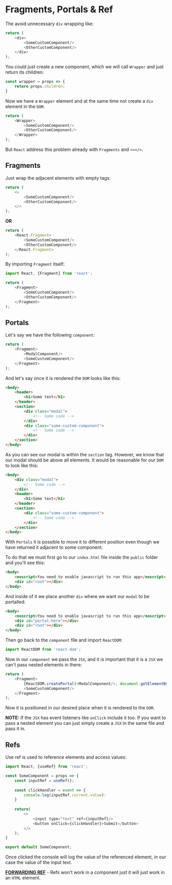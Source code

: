 # Fragments, Portals & Ref

The avoid unnecessary `div` wrapping like:

```javascript
return (
	<div>
		<SomeCustomComponent/>
		<OtherCustomComponent/>
	</div>
);
``` 

You could just create a new component, which we will call `Wrapper` and just return its children:

```javascript
const wrapper = props => {
	return props.children;
}
```
Now we have a `Wrapper` element and at the same time not create a `div` element in the `DOM`.

```javascript
return (
	<Wrapper>
		<SomeCustomComponent/>
		<OtherCustomComponent/>
	</Wrapper>
);
``` 

But `React` address this problem already with `Fragments` and `<></>`.

## Fragments

Just wrap the adjacent elements with empty tags:

```javascript
return (
	<>
		<SomeCustomComponent/>
		<OtherCustomComponent/>
	</>
);
``` 

**OR**

```javascript
return (
	<React.Fragment>
		<SomeCustomComponent/>
		<OtherCustomComponent/>
	</React.Fragment>
);
``` 

By importing `Fragment` itself:
```javascript
import React, {Fragment} from 'react';
```

```javascript
return (
	<Fragment>
		<SomeCustomComponent/>
		<OtherCustomComponent/>
	</Fragment>
);
``` 

## Portals

Let's say we have the following `component`:

```javascript
return (
	<Fragment>
		<ModalComponent/>
		<SomeCustomComponent/>
	</Fragment>
);
``` 
And let's say once it is rendered the `DOM` looks like this:

```html
<body>
	<header>
		<h1>Some text</h1>
	</header>
	<section>
		<div class="modal">
			<!-- Some code -->
		</div>
		<div class="some-custom-component">
			<!-- Some code -->
		</div>
	</section>
</body>
```

As you can see our modal is within the `section` tag. However, we know that our modal should be above all elements. It would be reasonable for our `DOM` to look like this:

```html
<body>
	<div class="modal">
		<!-- Some code -->
	</div>
	<header>
		<h1>Some text</h1>
	</header>
	<section>
		<div class="some-custom-component">
			<!-- Some code -->
		</div>
	</section>
</body>
```

With `Portals` it is possible to move it to different position even though we have returned it adjacent to some component.

To do that we must first go to our `index.html` file inside the `public` folder and you'll see this:
```html
<body>
	<noscript>You need to enable javascript to run this app</noscript>
	<div id="root"></div>
</body>
```

And inside of it we place another `div` where we want our `modal` to be portalled:
```html
<body>
	<noscript>You need to enable javascript to run this app</noscript>
	<div id="portal-here"></div>
	<div id="root"></div>
</body>
```

Then go back to the `component` file and import `ReactDOM`:
```javascript
import ReactDOM from 'react-dom';
```

Now in our `component` we pass the `JSX`, and it is important that it is a `JSX` we can't pass nested elements in there:
```javascript
return (
	<Fragment>
		{ReactDOM.createPortal(<ModalComponent/>, document.getElementById("portal-here"))}
		<SomeCustomComponent/>
	</Fragment>
);
``` 
Now it is positioned in our desired place when it is rendered to the `DOM`.

**NOTE:** If the `JSX` has event listeners like `onClick` include it too. If you want to pass a nested element you can just simply create a `JSX` in the same file and pass it in.

## Refs

Use ref is used to reference elements and access values:

```javascript
import React, {useRef} from 'react';

const SomeComponent = props => {
	const inputRef = useRef();
	
	const clickHandler = event => {
		console.log(inputRef.current.value):
	}
	
	return(
		<>
			<input type="text" ref={inputRef}/>
			<button onClick={clickHandler}>Submit</button>
		</>
	);
}

export default SomeComponent;
```

Once clicked the console will log the value of the referenced element, in our case the value of the input text.

[**FORWARDING REF**](https://reactjs.org/docs/forwarding-refs.html) - Refs won't work in a component just it will just work in an `HTML` element.